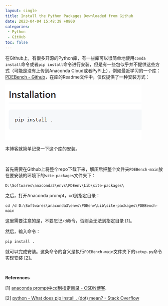 ```yaml
---
layout: single
title: Install the Python Packages Downloaded from Github
date: 2023-04-04 15:48:39 +0800
categories: 
 - Python
 - GitHub
toc: false
---
```


在Github上，有很多开源的Python库，有一些库可以很简单地使用`conda install`命令或者`pip install`命令进行安装，但是有一些包似乎并不提供这些方式（可能是没有上传到Anaconda Cloud或者PyPI上），例如最近学习的一个库：[PDEBench - Github](https://github.com/pdebench/PDEBench)，在库的Readme文件中，仅仅提供了一种安装方式：

![image-20230404152738286](https://github.com/HelloWorld-1017/blog-images/blob/main/migration/DeLLLaptop/image-20230404152738286.png?raw=true)

本博客就简单记录一下这个库的安装。

<br>

首先需要在Github上将整个repo下载下来，解压后把整个文件夹`PDEBench-main`放在要安装的环境下的`site-packages`文件夹下：

```
D:\Softwares\anaconda3\envs\PDEenv\Lib\site-packages\
```

之后，打开Anaconda prompt，cd到指定目录：

```
cd /d D:\Softwares\anaconda3\envs\PDEenv\Lib\site-packages\PDEBench-main
```

这里需要注意的是，不要忘记`/d`命令，否则会无法到指定目录 [1]。

然后，输入命令：

```
pip install .
```

就可以完成安装。这条命令的含义是执行`PDEBench-main`文件夹下的`setup.py`命令实现安装 [2]。

<br>

**References**

[1] [anaconda prompt中cd到指定目录 - CSDN博客](https://blog.csdn.net/in546/article/details/120498106).

[2] [python - What does pip install . (dot) mean? - Stack Overflow](https://stackoverflow.com/questions/39023758/what-does-pip-install-dot-mean)






